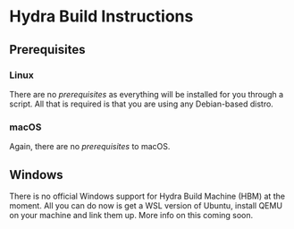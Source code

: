 # Hydra Build Instructions
## Prerequisites
### Linux
There are no *prerequisites* as everything will be installed for you through a script. All that is required is that you are using any Debian-based distro.
### macOS
Again, there are no *prerequisites* to macOS.
## Windows
There is no official Windows support for Hydra Build Machine (HBM) at the moment. All you can do now is get a WSL version of Ubuntu, install QEMU on your machine and link them up. More info on this coming soon.
